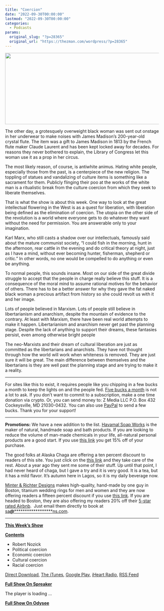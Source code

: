 ```yaml
---
title: "Coercion"
date: "2022-09-30T00:00:00"
lastmod: "2022-09-30T00:00:00"
categories:
  - Podcasts
params:
  original_slug: "?p=28365"
  original_url: "https://thezman.com/wordpress/?p=28365"
---
```


[<img
src="http://thezman.com/wordpress/wp-content/uploads/2018/01/Power-Hour.png"
decoding="async" width="600" height="233" />](http://thezman.com/wordpress/wp-content/uploads/2018/01/Power-Hour.png)

The other day, a grotesquely overweight black woman was sent out onstage
in her underwear to make noises with James Madison’s 200-year-old
crystal flute. The item was a gift to James Madison in 1813 by the
French flute maker Claude Laurent and has been kept locked away for
decades. For reasons they never bothered to explain, the Library of
Congress let this woman use it as a prop in her circus.

The most likely reason, of course, is antiwhite animus. Hating white
people, especially those from the past, is a centerpiece of the new
religion. The toppling of statues and vandalizing of culture items is
something like a sacrament for them. Publicly flinging their poo at the
works of the white man is a ritualistic break from the culture coercion
from which they seek to liberate themselves.

That is what the show is about this week. One way to look at the great
intellectual flowering in the West is as a quest for liberation, with
liberation being defined as the elimination of coercion. The utopia on
the other side of the revolution is a world where everyone gets to do
whatever they want without the need for permission. You are answerable
only to your imagination.

Karl Marx, who still casts a shadow over our intellectuals, famously
said about the mature communist society, “I could fish in the morning,
hunt in the afternoon, rear cattle in the evening and do critical theory
at night, just as I have a mind, without ever becoming hunter,
fisherman, shepherd or critic.” In other words, no one would be
compelled to do anything or even be anything.

To normal people, this sounds insane. Most on our side of the great
divide struggle to accept that the people in charge really believe this
stuff. It is a consequence of the moral mind to assume rational motives
for the behavior of others. There has to be a better answer for why they
gave the fat naked black woman a precious artifact from history so she
could revolt us with it and her image.

Lots of people believed in Marxism. Lots of people still believe in
libertarianism and anarchism, despite the mountain of evidence to the
contrary. At least with Marxism, there have been real world attempts to
make it happen. Libertarianism and anarchism never get past the planning
stage. Despite the lack of anything to support their dreams, these
fantasies persist, even among otherwise bright people

The neo-Marxists and their dream of cultural liberation are just as
committed as the libertarians and anarchists. They have not thought
through how the world will work when whiteness is removed. They are just
sure it will be great. The main difference between themselves and the
libertarians is they are well past the planning stage and are trying to
make it a reality.

------------------------------------------------------------------------

For sites like this to exist, it requires people like you chipping in a
few bucks a month to keep the lights on and the people fed.
<a href="https://www.subscribestar.com/the-z-blog"
rel="noopener noreferrer" target="_blank">Five bucks a month</a> is not
a lot to ask. If you don’t want to commit to a subscription, make a one
time donation via crypto. Or, you can send money to: Z Media LLC P.O.
Box 432 Cockeysville, MD 21030-0432. You can also use <a
href="https://www.paypal.com/cgi-bin/webscr?cmd=_s-xclick&amp;hosted_button_id=UDAS2Q8JYA6CN&amp;source=url"
rel="noopener noreferrer" target="_blank">PayPal</a> to send a few
bucks. Thank you for your support!

------------------------------------------------------------------------

**Promotions:** We have a new addition to the list.
<a href="https://havamalsoapworks.com/" rel="noopener"
target="_blank">Havamal Soap Works</a> is the maker of natural, handmade
soap and bath products. If you are looking to reduce the volume of
man-made chemicals in your life, all-natural personal products are a
good start. If you use
<a href="https://havamalsoapworks.com/discount/ZMAN" rel="noopener"
target="_blank">this link</a> you get 15% off of your purchase.

The good folks at Alaska Chaga are offering a ten percent discount to
readers of this site. You just click on the
<a href="https://alaskachaga.us/discount/ZMAN" rel="noopener noreferrer"
target="_blank">this link</a> and they take care of the rest. About a
year ago they sent me some of their stuff. Up until that point, I had
never heard of chaga, but I gave a try and it is very good. It is a tea,
but it has a mild flavor. It’s autumn here in Lagos, so it is my daily
beverage now.

<a href="https://www.minterandrichterdesigns.com/"
rel="noreferrer nofollow noopener" target="_blank">Minter &amp; Richter
Designs</a> makes high-quality, hand-made by one guy in Boston, titanium
wedding rings for men and women and they are now offering readers a
fifteen percent discount if you use
<a href="https://www.minterandrichterdesigns.com/discount/ZMAN"
rel="noreferrer nofollow noopener" target="_blank">this link</a>.
<span class="highlight"><span class="colour"><span class="font"><span class="size">If
you are headed to Boston, they are also offering my readers 20% off
their <a
href="https://www.airbnb.com/users/7988017/listings?user_id=7988017&amp;s=3"
rel="noopener noreferrer" target="_blank">5-star rated Airbnb</a>.  Just
email them directly to book at
<a href="mailto:sa***@*********************ns.com"
data-original-string="29MLlMhTOGscCysQMosoCg==cb7V2SCwqBQkFAHGmdor/PNz88vuTDFKqgnn2nFeO0AUvjQL0HxpoJ86k2nzDTRczys"><span
class="apbct-email-encoder"
data-original-string="czDiGd0+SLWOKxbdiQWcNA==cb7P+wKf+X7XHmHIi9c57IYCHh8UJ70OMiJwxuttGzozU14u5zKzod0GvLlQ7nwkiXn"
title="This contact has been encoded by Anti-Spam by CleanTalk. Click to decode. To finish the decoding make sure that JavaScript is enabled in your browser.">sa<span
class="apbct-blur">***</span>@<span
class="apbct-blur">*********************</span>ns.com</span></a>.</span></span></span></span>

------------------------------------------------------------------------

**<u>This Week’s Show</u>**

**<u>Contents</u>**

-   Robert Nozick
-   Political coercion
-   Economic coercion
-   Cultural coercion
-   Racial coercion

<a href="https://api.spreaker.com/v2/episodes/51423486/download.mp3"
rel="noopener" target="_blank">Direct Download</a>, <a
href="https://itunes.apple.com/us/podcast/the-z-blog-power-hour/id1262799640?mt=2"
rel="noopener noreferrer" target="_blank">The iTunes</a>, <a
href="https://podcasts.google.com/?feed=aHR0cHM6Ly93d3cuc3ByZWFrZXIuY29tL3Nob3cvMjU4OTY1Ny9lcGlzb2Rlcy9mZWVk"
rel="noopener noreferrer" target="_blank">Google Play</a>, <a href="https://www.iheart.com/podcast/the-z-blog-power-hour-29246491/"
rel="noopener noreferrer" target="_blank">iHeart Radio,</a>
<a href="https://www.spreaker.com/show/2589657/episodes/feed"
rel="noopener noreferrer" target="_blank">RSS Feed</a>

**<u>Full Show On Spreaker</u>**

The player is loading ...

<span class="widget_spinner dark"></span>

**<u>Full Show On Odysee</u>**
